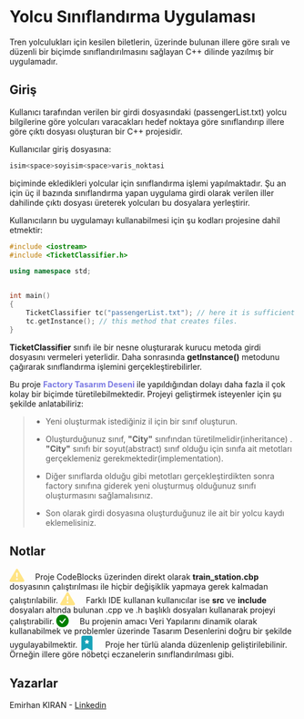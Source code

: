 # Yolcu Sınıflandırma Uygulaması

Tren yolculukları için kesilen biletlerin, üzerinde bulunan illere göre sıralı ve düzenli bir biçimde sınıflandırılmasını sağlayan C++ dilinde yazılmış bir uygulamadır.



## Giriş

Kullanıcı tarafından verilen bir girdi dosyasındaki (passengerList.txt) yolcu bilgilerine göre yolcuları varacakları hedef noktaya göre sınıflandırıp illere göre çıktı dosyası oluşturan bir C++ projesidir.

Kullanıcılar giriş dosyasına:

````c++
isim<space>soyisim<space>varis_noktasi
````

biçiminde ekledikleri yolcular için sınıflandırma işlemi yapılmaktadır. Şu an için üç il bazında sınıflandırma yapan uygulama girdi olarak verilen iller dahilinde çıktı dosyası üreterek yolcuları bu dosyalara yerleştirir.

Kullanıcıların bu uygulamayı kullanabilmesi için şu kodları projesine dahil etmektir:

````c++
#include <iostream>
#include <TicketClassifier.h>

using namespace std;


int main()
{
    TicketClassifier tc("passengerList.txt"); // here it is sufficient to simply indicate the location of the file containing    passengers' information.
    tc.getInstance(); // this method that creates files.
}
````

<b>TicketClassifier</b> sınıfı ile bir nesne oluşturarak kurucu metoda girdi dosyasını vermeleri yeterlidir. Daha sonrasında <b>getInstance()</b> metodunu çağırarak sınıflandırma işlemini gerçekleştirebilirler.

Bu proje <b style="color:#7B7AE3;">Factory Tasarım Deseni</b> ile yapıldığından dolayı daha fazla il çok kolay bir biçimde türetilebilmektedir. Projeyi geliştirmek isteyenler için şu şekilde anlatabiliriz:

> * Yeni oluşturmak istediğiniz il için bir sınıf oluşturun.
>
> * Oluşturduğunuz sınıf,  <b>"City"</b> sınıfından türetilmelidir(inheritance) . <b>"City"</b> sınıfı bir soyut(abstract) sınıf olduğu için sınıfa ait metotları gerçeklemeniz gerekmektedir(implementation).
> * Diğer sınıflarda olduğu gibi metotları gerçekleştirdikten sonra factory sınıfına giderek yeni oluşturmuş olduğunuz sınıfı oluşturmasını sağlamalısınız.
> * Son olarak girdi dosyasına oluşturduğunuz ile ait bir yolcu kaydı eklemelisiniz.



## Notlar

<svg style="color:#FFE484;margin-bottom:-5px;margin-right:15px;" xmlns="http://www.w3.org/2000/svg" width="26" height="26" fill="currentColor" class="bi bi-exclamation-triangle-fill" viewBox="0 0 16 16">
  <path d="M8.982 1.566a1.13 1.13 0 0 0-1.96 0L.165 13.233c-.457.778.091 1.767.98 1.767h13.713c.889 0 1.438-.99.98-1.767L8.982 1.566zM8 5c.535 0 .954.462.9.995l-.35 3.507a.552.552 0 0 1-1.1 0L7.1 5.995A.905.905 0 0 1 8 5zm.002 6a1 1 0 1 1 0 2 1 1 0 0 1 0-2z"/>
</svg> Proje CodeBlocks üzerinden direkt olarak <b>train_station.cbp</b> dosyasının çalıştırılması ile hiçbir değişiklik yapmaya gerek kalmadan çalıştırılabilir.

<svg style="color:#FFE484;margin-bottom:-5px;margin-right:15px;" xmlns="http://www.w3.org/2000/svg" width="26" height="26" fill="currentColor" class="bi bi-exclamation-triangle-fill" viewBox="0 0 16 16">
  <path d="M8.982 1.566a1.13 1.13 0 0 0-1.96 0L.165 13.233c-.457.778.091 1.767.98 1.767h13.713c.889 0 1.438-.99.98-1.767L8.982 1.566zM8 5c.535 0 .954.462.9.995l-.35 3.507a.552.552 0 0 1-1.1 0L7.1 5.995A.905.905 0 0 1 8 5zm.002 6a1 1 0 1 1 0 2 1 1 0 0 1 0-2z"/>
</svg> Farklı IDE kullanan kullanıcılar ise <b>src</b> ve <b>include</b> dosyaları altında bulunan .cpp ve .h başlıklı dosyaları kullanarak projeyi çalıştırabilir.

<svg style="color:green;margin-bottom:-5px;margin-right:15px;" xmlns="http://www.w3.org/2000/svg" width="22" height="22" fill="currentColor" class="bi bi-check-circle-fill" viewBox="0 0 16 16">
  <path d="M16 8A8 8 0 1 1 0 8a8 8 0 0 1 16 0zm-3.97-3.03a.75.75 0 0 0-1.08.022L7.477 9.417 5.384 7.323a.75.75 0 0 0-1.06 1.06L6.97 11.03a.75.75 0 0 0 1.079-.02l3.992-4.99a.75.75 0 0 0-.01-1.05z"/>
</svg> Bu projenin amacı Veri Yapılarını dinamik olarak kullanabilmek ve problemler üzerinde Tasarım Desenlerini doğru bir şekilde uygulayabilmektir.

<svg style="color:#17A2B8;margin-bottom:-5px;margin-right:15px;" xmlns="http://www.w3.org/2000/svg" width="26" height="26" fill="currentColor" class="bi bi-bookmark-star-fill" viewBox="0 0 16 16">
  <path fill-rule="evenodd" d="M2 15.5V2a2 2 0 0 1 2-2h8a2 2 0 0 1 2 2v13.5a.5.5 0 0 1-.74.439L8 13.069l-5.26 2.87A.5.5 0 0 1 2 15.5zM8.16 4.1a.178.178 0 0 0-.32 0l-.634 1.285a.178.178 0 0 1-.134.098l-1.42.206a.178.178 0 0 0-.098.303L6.58 6.993c.042.041.061.1.051.158L6.39 8.565a.178.178 0 0 0 .258.187l1.27-.668a.178.178 0 0 1 .165 0l1.27.668a.178.178 0 0 0 .257-.187L9.368 7.15a.178.178 0 0 1 .05-.158l1.028-1.001a.178.178 0 0 0-.098-.303l-1.42-.206a.178.178 0 0 1-.134-.098L8.16 4.1z"/>
</svg> Proje her türlü alanda düzenlenip geliştirilebilinir. Örneğin illere göre nöbetçi eczanelerin sınıflandırılması gibi.



## Yazarlar

Emirhan KIRAN - [Linkedin](https://www.linkedin.com/in/emir-kiran/)







